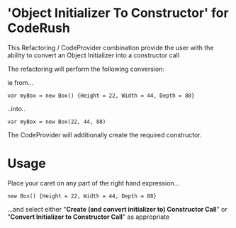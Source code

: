 'Object Initializer To Constructor' for CodeRush
===
 
This Refactoring / CodeProvider combination provide the user with the ability to convert an Object Initializer into a constructor call

The refactoring will perform the following conversion:

ie from...

    var myBox = new Box() {Height = 22, Width = 44, Depth = 88}

..into..

    var myBox = new Box(22, 44, 88)

The CodeProvider will additionally create the required constructor.

Usage 
======

Place your caret on any part of the right hand expression...

    new Box() {Height = 22, Width = 44, Depth = 88}

...and select either "**Create (and convert initializer to) Constructor Call**" or "**Convert Initializer to Constructor Call**" as appropriate

